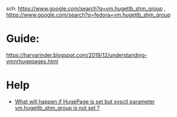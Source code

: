 sch: https://www.google.com/search?q=vm.hugetlb_shm_group , https://www.google.com/search?q=fedora+vm.hugetlb_shm_group

# Guide:
https://harvarinder.blogspot.com/2019/12/understanding-vmnrhugepages.html

# Help
- [What will happen if HugePage is set but sysctl parameter vm.hugetlb_shm_group is not set ?](https://access.redhat.com/solutions/1610713)
